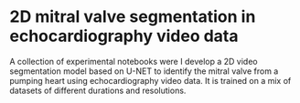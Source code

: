 # 2D mitral valve segmentation in echocardiography video data

A collection of experimental notebooks were I develop a 2D video segmentation model based on U-NET to identify the mitral valve from a pumping heart using echocardiography video data. It is trained on a mix of datasets of different durations and resolutions.
